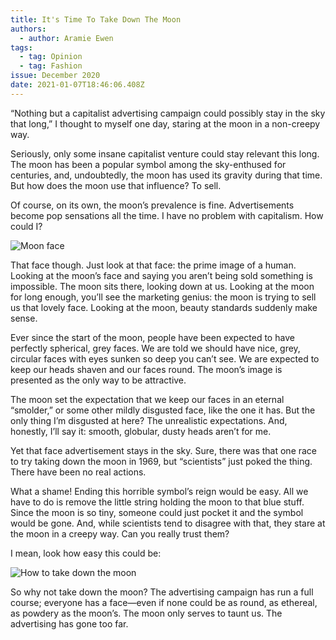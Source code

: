 ```yaml
---
title: It's Time To Take Down The Moon
authors:
  - author: Aramie Ewen
tags:
  - tag: Opinion
  - tag: Fashion
issue: December 2020
date: 2021-01-07T18:46:06.408Z
---
```

“Nothing but a capitalist advertising campaign could possibly stay in the sky that long,” I thought to myself one day, staring at the moon in a non-creepy way.

Seriously, only some insane capitalist venture could stay relevant this long. The moon has been a popular symbol among the sky-enthused for centuries, and, undoubtedly, the moon has used its gravity during that time. But how does the moon use that influence? To sell.

Of course, on its own, the moon’s prevalence is fine. Advertisements become pop sensations all the time. I have no problem with capitalism. How could I?    

![Moon face](https://lh4.googleusercontent.com/tYGFtWw8yGLGVc_bxh7rEa93UVQ372EiQbnZHBG1Aln6pYOU1RqokDHKo1SI7BdNED8YtlQsrFL8ocb6BF-p78jQmcFs6PaJb-wx6uOC7FZJlh2MjA1nl7ojWMgutFL3y7EGjzBy=s0 "Moon face")

That face though. Just look at that face: the prime image of a human. Looking at the moon’s face and saying you aren’t being sold something is impossible. The moon sits there, looking down at us. Looking at the moon for long enough, you’ll see the marketing genius: the moon is trying to sell us that lovely face. Looking at the moon, beauty standards suddenly make sense.

Ever since the start of the moon, people have been expected to have perfectly spherical, grey faces. We are told we should have nice, grey, circular faces with eyes sunken so deep you can’t see. We are expected to keep our heads shaven and our faces round. The moon’s image is presented as the only way to be attractive.

The moon set the expectation that we keep our faces in an eternal “smolder,” or some other mildly disgusted face, like the one it has. But the only thing I’m disgusted at here? The unrealistic expectations. And, honestly, I’ll say it: smooth, globular, dusty heads aren’t for me. 

Yet that face advertisement stays in the sky. Sure, there was that one race to try taking down the moon in 1969, but “scientists” just poked the thing. There have been no real actions.

What a shame! Ending this horrible symbol’s reign would be easy. All we have to do is remove the little string holding the moon to that blue stuff. Since the moon is so tiny, someone could just pocket it and the symbol would be gone. And, while scientists tend to disagree with that, they stare at the moon in a creepy way. Can you really trust them?

I mean, look how easy this could be:

![How to take down the moon](/assets/cut-the-moon.png "How to take down the moon")

So why not take down the moon? The advertising campaign has run a full course; everyone has a face—even if none could be as round, as ethereal, as powdery as the moon’s. The moon only serves to taunt us. The advertising has gone too far.